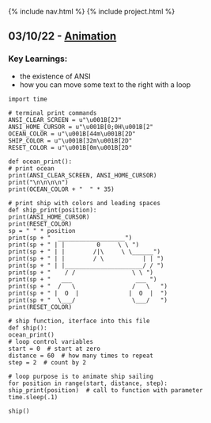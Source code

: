 {% include nav.html %}
{% include project.html %}

## 03/10/22 - [Animation](https://replit.com/@LordPotashmallo/Menu#week_1/InfoDb.py)

### Key Learnings:
- the existence of ANSI
- how you can move some text to the right with a loop

```
import time

# terminal print commands
ANSI_CLEAR_SCREEN = u"\u001B[2J"
ANSI_HOME_CURSOR = u"\u001B[0;0H\u001B[2"
OCEAN_COLOR = u"\u001B[44m\u001B[2D"
SHIP_COLOR = u"\u001B[32m\u001B[2D"
RESET_COLOR = u"\u001B[0m\u001B[2D"

def ocean_print():
# print ocean
print(ANSI_CLEAR_SCREEN, ANSI_HOME_CURSOR)
print("\n\n\n\n")
print(OCEAN_COLOR + "  " * 35)

# print ship with colors and leading spaces
def ship_print(position):
print(ANSI_HOME_CURSOR)
print(RESET_COLOR)
sp = " " * position
print(sp + "  ___________________")
print(sp + " | |         0     \ \ ")
print(sp + " | |        /|\     \ \______")
print(sp + " | |        / \           | | ")
print(sp + " | |______________________/ / ")
print(sp + "    / /                \ \ ")
print(sp + "   ___                  ___ ")
print(sp + "  /   \                /   \   ")
print(sp + " |  O  |              |  O  |  ")
print(sp + "  \___/                \___/   ")
print(RESET_COLOR)

# ship function, iterface into this file
def ship():
ocean_print()
# loop control variables
start = 0  # start at zero
distance = 60  # how many times to repeat
step = 2  # count by 2

# loop purpose is to animate ship sailing
for position in range(start, distance, step):
ship_print(position)  # call to function with parameter
time.sleep(.1)

ship()
```
